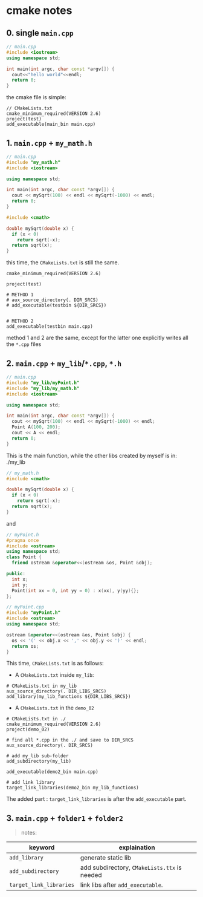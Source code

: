 # cmake notes

## 0. single `main.cpp`

```c++
// main.cpp
#include <iostream>
using namespace std;

int main(int argc, char const *argv[]) {
  cout<<"hello world"<<endl;
  return 0;
}
```

the cmake file is simple:

```
// CMakeLists.txt
cmake_minimum_required(VERSION 2.6)
project(test)
add_executable(main_bin main.cpp)
```
## 1. `main.cpp` + `my_math.h`

```c++
// main.cpp
#include "my_math.h"
#include <iostream>

using namespace std;

int main(int argc, char const *argv[]) {
  cout << mySqrt(100) << endl << mySqrt(-1000) << endl;
  return 0;
}
```
```c++
#include <cmath>

double mySqrt(double x) {
  if (x < 0)
    return sqrt(-x);
  return sqrt(x);
}
```
this time, the `CMakeLists.txt` is still the same.
```
cmake_minimum_required(VERSION 2.6)

project(test)

# METHOD 1
# aux_source_directory(. DIR_SRCS)
# add_executable(testbin ${DIR_SRCS})


# METHOD 2
add_executable(testbin main.cpp)
```
method 1 and 2 are the same, except for the latter one explicitly writes all the `*.cpp` files

## 2. `main.cpp` + `my_lib`/`*.cpp`, `*.h`
```c++
// main.cpp
#include "my_lib/myPoint.h"
#include "my_lib/my_math.h"
#include <iostream>

using namespace std;

int main(int argc, char const *argv[]) {
  cout << mySqrt(100) << endl << mySqrt(-1000) << endl;
  Point A(100, 200);
  cout << A << endl;
  return 0;
}
```
 This is the main function, while the other libs created by myself is in: ./my_lib

 ```c++
 // my_math.h
 #include <cmath>

 double mySqrt(double x) {
   if (x < 0)
     return sqrt(-x);
   return sqrt(x);
 }
```

and

```c++
// myPoint.h
#pragma once
#include <ostream>
using namespace std;
class Point {
  friend ostream &operator<<(ostream &os, Point &obj);

public:
  int x;
  int y;
  Point(int xx = 0, int yy = 0) : x(xx), y(yy){};
};
```

```c++
// myPoint.cpp
#include "myPoint.h"
#include <ostream>
using namespace std;

ostream &operator<<(ostream &os, Point &obj) {
  os << '(' << obj.x << ',' << obj.y << ')' << endl;
  return os;
}
```

This time, `CMakeLists.txt` is as follows:
- A `CMakeLists.txt` inside `my_lib`:

```
# CMakeLists.txt in my_lib
aux_source_directory(. DIR_LIBS_SRCS)
add_library(my_lib_functions ${DIR_LIBS_SRCS})

```

- A `CMakeLists.txt` in the `demo_02`

```
# CMakeLists.txt in ./
cmake_minimum_required(VERSION 2.6)
project(demo_02)

# find all *.cpp in the ./ and save to DIR_SRCS
aux_source_directory(. DIR_SRCS)

# add my_lib sub-folder
add_subdirectory(my_lib)

add_executable(demo2_bin main.cpp)

# add link library
target_link_libraries(demo2_bin my_lib_functions)
```
The added part :
`target_link_libraries` is after the `add_executable` part.


## 3. `main.cpp` + `folder1` + `folder2`

> notes:

keyword | explaination
-|-
`add_library` | generate static lib
`add_subdirectory` | add subdirectory, `CMakeLists.ttx` is needed
`target_link_libraries` | link libs after `add_executable`.
